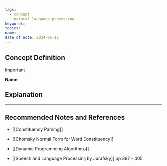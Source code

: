 ```yaml
---
tags:
  - concept
  - natural_language_processing
keywords: 
topics: 
name: 
date of note: 2024-05-12
---
```


## Concept Definition

>[!important]
>**Name**: 



## Explanation





-----------
##  Recommended Notes and References


- [[Constituency Parsing]]
- [[Chomsky Normal Form for Word Constituency]]
- [[Dynamic Programming Algorithms]]


- [[Speech and Language Processing by Jurafsky]] pp 397 - 405